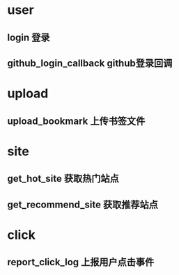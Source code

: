 # user
## login 登录
## github_login_callback github登录回调
# upload
## upload_bookmark 上传书签文件
# site
## get_hot_site 获取热门站点
## get_recommend_site 获取推荐站点
# click
## report_click_log 上报用户点击事件